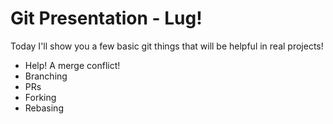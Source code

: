 # Git Presentation - Lug!

Today I'll show you a few basic git things that will be helpful in real projects!

 - Help!  A merge conflict!
 - Branching
 - PRs
 - Forking
 - Rebasing

